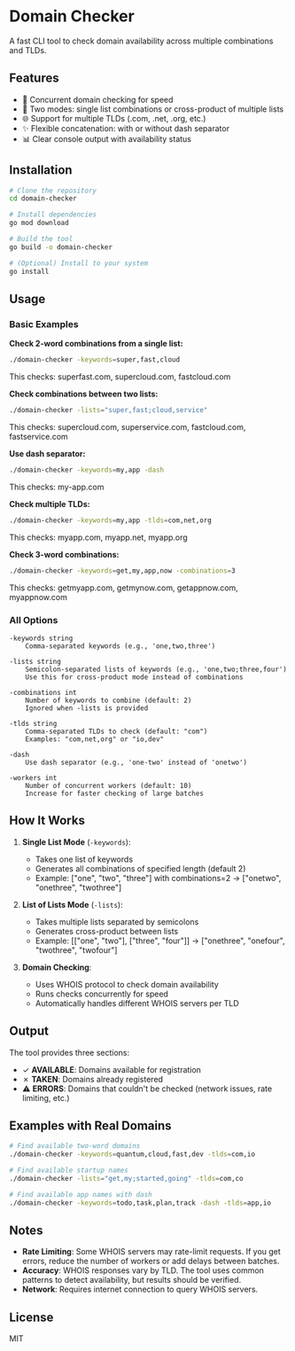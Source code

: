 # Domain Checker

A fast CLI tool to check domain availability across multiple combinations and TLDs.

## Features

- 🚀 Concurrent domain checking for speed
- 🔄 Two modes: single list combinations or cross-product of multiple lists
- 🌐 Support for multiple TLDs (.com, .net, .org, etc.)
- ✨ Flexible concatenation: with or without dash separator
- 📊 Clear console output with availability status

## Installation

```bash
# Clone the repository
cd domain-checker

# Install dependencies
go mod download

# Build the tool
go build -o domain-checker

# (Optional) Install to your system
go install
```

## Usage

### Basic Examples

**Check 2-word combinations from a single list:**
```bash
./domain-checker -keywords=super,fast,cloud
```
This checks: superfast.com, supercloud.com, fastcloud.com

**Check combinations between two lists:**
```bash
./domain-checker -lists="super,fast;cloud,service"
```
This checks: supercloud.com, superservice.com, fastcloud.com, fastservice.com

**Use dash separator:**
```bash
./domain-checker -keywords=my,app -dash
```
This checks: my-app.com

**Check multiple TLDs:**
```bash
./domain-checker -keywords=my,app -tlds=com,net,org
```
This checks: myapp.com, myapp.net, myapp.org

**Check 3-word combinations:**
```bash
./domain-checker -keywords=get,my,app,now -combinations=3
```
This checks: getmyapp.com, getmynow.com, getappnow.com, myappnow.com

### All Options

```
-keywords string
    Comma-separated keywords (e.g., 'one,two,three')
    
-lists string
    Semicolon-separated lists of keywords (e.g., 'one,two;three,four')
    Use this for cross-product mode instead of combinations
    
-combinations int
    Number of keywords to combine (default: 2)
    Ignored when -lists is provided
    
-tlds string
    Comma-separated TLDs to check (default: "com")
    Examples: "com,net,org" or "io,dev"
    
-dash
    Use dash separator (e.g., 'one-two' instead of 'onetwo')
    
-workers int
    Number of concurrent workers (default: 10)
    Increase for faster checking of large batches
```

## How It Works

1. **Single List Mode** (`-keywords`):
   - Takes one list of keywords
   - Generates all combinations of specified length (default 2)
   - Example: ["one", "two", "three"] with combinations=2 → ["onetwo", "onethree", "twothree"]

2. **List of Lists Mode** (`-lists`):
   - Takes multiple lists separated by semicolons
   - Generates cross-product between lists
   - Example: [["one", "two"], ["three", "four"]] → ["onethree", "onefour", "twothree", "twofour"]

3. **Domain Checking**:
   - Uses WHOIS protocol to check domain availability
   - Runs checks concurrently for speed
   - Automatically handles different WHOIS servers per TLD

## Output

The tool provides three sections:
- ✓ **AVAILABLE**: Domains available for registration
- ✗ **TAKEN**: Domains already registered
- ⚠ **ERRORS**: Domains that couldn't be checked (network issues, rate limiting, etc.)

## Examples with Real Domains

```bash
# Find available two-word domains
./domain-checker -keywords=quantum,cloud,fast,dev -tlds=com,io

# Find available startup names
./domain-checker -lists="get,my;started,going" -tlds=com,co

# Find available app names with dash
./domain-checker -keywords=todo,task,plan,track -dash -tlds=app,io
```

## Notes

- **Rate Limiting**: Some WHOIS servers may rate-limit requests. If you get errors, reduce the number of workers or add delays between batches.
- **Accuracy**: WHOIS responses vary by TLD. The tool uses common patterns to detect availability, but results should be verified.
- **Network**: Requires internet connection to query WHOIS servers.

## License

MIT
